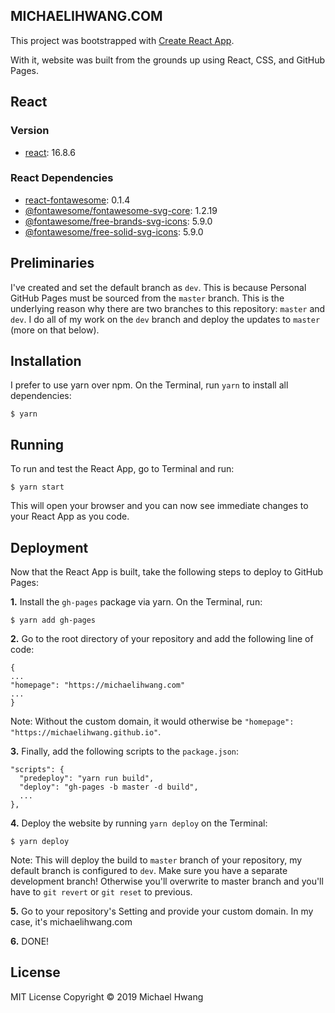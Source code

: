 ## MICHAELIHWANG.COM
This project was bootstrapped with [Create React App](https://github.com/facebook/create-react-app).

With it, website was built from the grounds up using React, CSS, and GitHub Pages.

## React
### Version
* [react](https://github.com/facebook/react): 16.8.6

### React Dependencies
* [react-fontawesome](https://github.com/FortAwesome/react-fontawesome): 0.1.4
* [@fontawesome/fontawesome-svg-core](https://github.com/FortAwesome/react-fontawesome): 1.2.19
* [@fontawesome/free-brands-svg-icons](https://github.com/FortAwesome/react-fontawesome): 5.9.0
* [@fontawesome/free-solid-svg-icons](https://github.com/FortAwesome/react-fontawesome): 5.9.0

## Preliminaries
I've created and set the default branch as `dev`. This is because Personal GitHub Pages must be sourced from the `master` branch. This is the underlying reason why there are two branches to this repository: `master` and `dev`. I do all of my work on the `dev` branch and deploy the updates to `master` (more on that below).

## Installation
I prefer to use yarn over npm. On the Terminal, run `yarn` to install all dependencies:

`$ yarn`

## Running
To run and test the React App, go to Terminal and run:

`$ yarn start`

This will open your browser and you can now see immediate changes to your React App as you code.

## Deployment
Now that the React App is built, take the following steps to deploy to GitHub Pages:

**1.** Install the `gh-pages` package via yarn. On the Terminal, run:

`$ yarn add gh-pages`

**2.** Go to the root directory of your repository and add the following line of code:

```
{
...
"homepage": "https://michaelihwang.com"
...
}
```
Note: Without the custom domain, it would otherwise be `"homepage": "https://michaelihwang.github.io"`.

**3.** Finally, add the following scripts to the `package.json`:

```
"scripts": {
  "predeploy": "yarn run build",
  "deploy": "gh-pages -b master -d build",
  ...
},
```

**4.** Deploy the website by running `yarn deploy` on the Terminal:

`$ yarn deploy`

Note: This will deploy the build to `master` branch of your repository, my default branch is configured to `dev`. Make sure you have a separate development branch! Otherwise you'll overwrite to master branch and you'll have to `git revert` or `git reset` to previous.

**5.** Go to your repository's Setting and provide your custom domain. In my case, it's michaelihwang.com

**6.** DONE!

## License
MIT License Copyright © 2019 Michael Hwang
